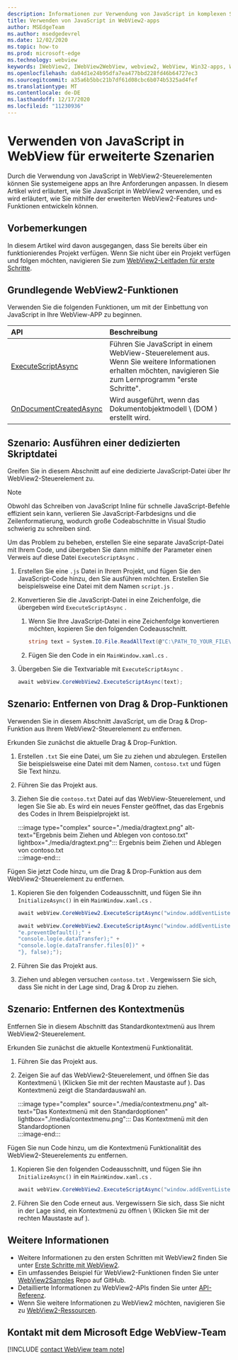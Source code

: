 ```yaml
---
description: Informationen zur Verwendung von JavaScript in komplexen Szenarien in WebView2-apps
title: Verwenden von JavaScript in WebView2-apps
author: MSEdgeTeam
ms.author: msedgedevrel
ms.date: 12/02/2020
ms.topic: how-to
ms.prod: microsoft-edge
ms.technology: webview
keywords: IWebView2, IWebView2WebView, webview2, WebView, Win32-apps, Win32, Edge, ICoreWebView2, ICoreWebView2Host, Browser-Steuerelement, Edge-HTML
ms.openlocfilehash: da04d1e24b95dfa7ea477bbd228fd46b64727ec3
ms.sourcegitcommit: a35a6b5bbc21b7df61d08cbc6b074b5325ad4fef
ms.translationtype: MT
ms.contentlocale: de-DE
ms.lasthandoff: 12/17/2020
ms.locfileid: "11230936"
---
```

# Verwenden von JavaScript in WebView für erweiterte Szenarien  

Durch die Verwendung von JavaScript in WebView2-Steuerelementen können Sie systemeigene apps an Ihre Anforderungen anpassen.  In diesem Artikel wird erläutert, wie Sie JavaScript in WebView2 verwenden, und es wird erläutert, wie Sie mithilfe der erweiterten WebView2-Features und-Funktionen entwickeln können.  

## Vorbemerkungen  

In diesem Artikel wird davon ausgegangen, dass Sie bereits über ein funktionierendes Projekt verfügen.  Wenn Sie nicht über ein Projekt verfügen und folgen möchten, navigieren Sie zum [WebView2-Leitfaden für erste Schritte][Webview2GettingstartedWpf].  

## Grundlegende WebView2-Funktionen  

Verwenden Sie die folgenden Funktionen, um mit der Einbettung von JavaScript in Ihre WebView-APP zu beginnen.  

| API  | Beschreibung  |
|:--- |:--- |  
| [ExecuteScriptAsync][Webview2ReferenceWpfMicrosoftWebExecutescriptasync] | Führen Sie JavaScript in einem WebView-Steuerelement aus. Wenn Sie weitere Informationen erhalten möchten, navigieren Sie zum Lernprogramm "erste Schritte". |
| [OnDocumentCreatedAsync][Webview2ReferenceWin32Icorewebview2Addscripttoexecuteondocumentcreated] | Wird ausgeführt, wenn das Dokumentobjektmodell \ (DOM \) erstellt wird. |
      
## Szenario: Ausführen einer dedizierten Skriptdatei  

Greifen Sie in diesem Abschnitt auf eine dedizierte JavaScript-Datei über Ihr WebView2-Steuerelement zu.  

> [!NOTE]
> Obwohl das Schreiben von JavaScript Inline für schnelle JavaScript-Befehle effizient sein kann, verlieren Sie JavaScript-Farbdesigns und die Zeilenformatierung, wodurch große Codeabschnitte in Visual Studio schwierig zu schreiben sind.  

Um das Problem zu beheben, erstellen Sie eine separate JavaScript-Datei mit Ihrem Code, und übergeben Sie dann mithilfe der Parameter einen Verweis auf diese Datei `ExecuteScriptAsync` .  

1.  Erstellen Sie eine `.js` Datei in Ihrem Projekt, und fügen Sie den JavaScript-Code hinzu, den Sie ausführen möchten.  Erstellen Sie beispielsweise eine Datei mit dem Namen `script.js` .  
1.  Konvertieren Sie die JavaScript-Datei in eine Zeichenfolge, die übergeben wird `ExecuteScriptAsync` .  
    1.  Wenn Sie Ihre JavaScript-Datei in eine Zeichenfolge konvertieren möchten, kopieren Sie den folgenden Codeausschnitt.  
        
        ```csharp
        string text = System.IO.File.ReadAllText(@"C:\PATH_TO_YOUR_FILE\script.js");
        ```  
        
    1.  Fügen Sie den Code in ein `MainWindow.xaml.cs` .  
1.  Übergeben Sie die Textvariable mit `ExecuteScriptAsync` .  
    
    ```csharp
    await webView.CoreWebView2.ExecuteScriptAsync(text);
    ```  

## Szenario: Entfernen von Drag & Drop-Funktionen  

Verwenden Sie in diesem Abschnitt JavaScript, um die Drag & Drop-Funktion aus Ihrem WebView2-Steuerelement zu entfernen.  

Erkunden Sie zunächst die aktuelle Drag & Drop-Funktion.  

1.  Erstellen `.txt` Sie eine Datei, um Sie zu ziehen und abzulegen.  Erstellen Sie beispielsweise eine Datei mit dem Namen, `contoso.txt` und fügen Sie Text hinzu.  
1.  Führen Sie das Projekt aus.  
1.  Ziehen Sie die `contoso.txt` Datei auf das WebView-Steuerelement, und legen Sie Sie ab.  Es wird ein neues Fenster geöffnet, das das Ergebnis des Codes in Ihrem Beispielprojekt ist.  
    
    :::image type="complex" source="./media/dragtext.png" alt-text="Ergebnis beim Ziehen und Ablegen von contoso.txt" lightbox="./media/dragtext.png":::
       Ergebnis beim Ziehen und Ablegen von contoso.txt  
    :::image-end:::  

Fügen Sie jetzt Code hinzu, um die Drag & Drop-Funktion aus dem WebView2-Steuerelement zu entfernen.  

1.  Kopieren Sie den folgenden Codeausschnitt, und fügen Sie ihn `InitializeAsync()` in ein `MainWindow.xaml.cs` .   
            
    ```csharp   
    await webView.CoreWebView2.ExecuteScriptAsync("window.addEventListener('dragover',function(e){e.preventDefault();},false);");
    
    await webView.CoreWebView2.ExecuteScriptAsync("window.addEventListener('drop',function(e){" +
    "e.preventDefault();" +
    "console.log(e.dataTransfer);" +
    "console.log(e.dataTransfer.files[0])" +
    "}, false);");
    ```  
          
1.  Führen Sie das Projekt aus.  
1.  Ziehen und ablegen versuchen `contoso.txt` .  Vergewissern Sie sich, dass Sie nicht in der Lage sind, Drag & Drop zu ziehen.  

## Szenario: Entfernen des Kontextmenüs  

Entfernen Sie in diesem Abschnitt das Standardkontextmenü aus Ihrem WebView2-Steuerelement.  

Erkunden Sie zunächst die aktuelle Kontextmenü Funktionalität.  

1.  Führen Sie das Projekt aus.  
1.  Zeigen Sie auf das WebView2-Steuerelement, und öffnen Sie das Kontextmenü \ (Klicken Sie mit der rechten Maustaste auf \).  Das Kontextmenü zeigt die Standardauswahl an.  
    
    :::image type="complex" source="./media/contextmenu.png" alt-text="Das Kontextmenü mit den Standardoptionen" lightbox="./media/contextmenu.png":::
       Das Kontextmenü mit den Standardoptionen  
    :::image-end:::  
    
Fügen Sie nun Code hinzu, um die Kontextmenü Funktionalität des WebView2-Steuerelements zu entfernen.  

1.  Kopieren Sie den folgenden Codeausschnitt, und fügen Sie ihn `InitializeAsync()` in ein `MainWindow.xaml.cs` .    
        
    ```csharp   
    await webView.CoreWebView2.ExecuteScriptAsync("window.addEventListener('contextmenu', window => {window.preventDefault();});");
    ```  

1.  Führen Sie den Code erneut aus.  Vergewissern Sie sich, dass Sie nicht in der Lage sind, ein Kontextmenü zu öffnen \ (Klicken Sie mit der rechten Maustaste auf \).  
   
## Weitere Informationen  

*   Weitere Informationen zu den ersten Schritten mit WebView2 finden Sie unter [Erste Schritte mit WebView2][Webview2MainGettingStarted].  
*   Ein umfassendes Beispiel für WebView2-Funktionen finden Sie unter [WebView2Samples][GithubMicrosoftedgeWebview2samples] Repo auf GitHub.  
*   Detaillierte Informationen zu WebView2-APIs finden Sie unter [API-Referenz][Webview2ApiReference].  
*   Wenn Sie weitere Informationen zu WebView2 möchten, navigieren Sie zu [WebView2-Ressourcen][Webview2MainNextSteps].  

## Kontakt mit dem Microsoft Edge WebView-Team  

[!INCLUDE [contact WebView team note](../includes/contact-webview-team-note.md)]  

<!-- links -->  

[DevtoolsGuideChromiumMain]: ../index.md "Microsoft Edge (Chrom)-Entwickler Tools | Microsoft docs"  


[Webview2ApiReference]: ../webview2-api-reference.md "Microsoft Edge WebView2-API-Referenz | Microsoft docs"  
[Webview2GettingstartedWpf]: ../gettingstarted/wpf.md "Erste Schritte mit WebView2 in WPF (Preview) | Microsoft docs"  
[Webview2MainGettingStarted]: ../index.md#getting-started "Erste Schritte – Einführung in Microsoft Edge WebView2 (Preview) | Microsoft docs"  
[Webview2MainNextSteps]: ../index.md#next-steps "Nächste Schritte – Einführung in Microsoft Edge WebView2 (Preview) | Microsoft docs"  
[Webview2ReferenceWin32Icorewebview2Addscripttoexecuteondocumentcreated]: /microsoft-edge/webview2/reference/win32/icorewebview2#addscripttoexecuteondocumentcreated "AddScriptToExecuteOnDocumentCreated-0.9.579-Interface ICoreWebView2 | Microsoft docs"  
[Webview2ReferenceWpfMicrosoftWebExecutescriptasync]: /dotnet/api/microsoft.web.webview2.wpf.webview2.executescriptasync "WebView2.ExecuteScriptAsync (String)-Methode (Microsoft. Web. WebView2. WPF) | Microsoft docs"  

[GithubMicrosoftedgeWebview2samples]: https://github.com/MicrosoftEdge/WebView2Samples "WebView2-Beispiele-MicrosoftEdge/WebView2Samples | GitHub"  
